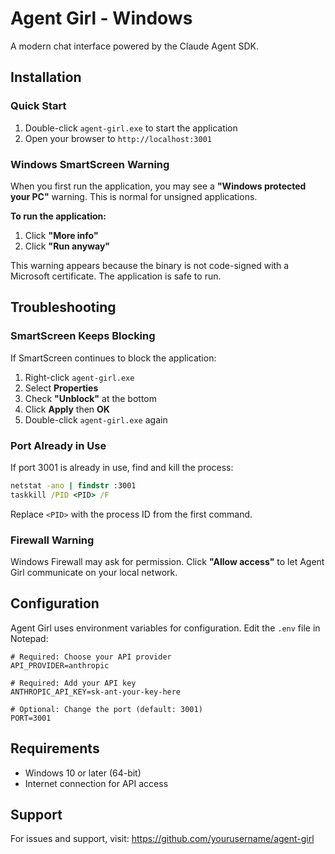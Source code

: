 # Agent Girl - Windows

A modern chat interface powered by the Claude Agent SDK.

## Installation

### Quick Start

1. Double-click `agent-girl.exe` to start the application
2. Open your browser to `http://localhost:3001`

### Windows SmartScreen Warning

When you first run the application, you may see a **"Windows protected your PC"** warning. This is normal for unsigned applications.

**To run the application:**

1. Click **"More info"**
2. Click **"Run anyway"**

This warning appears because the binary is not code-signed with a Microsoft certificate. The application is safe to run.

## Troubleshooting

### SmartScreen Keeps Blocking

If SmartScreen continues to block the application:

1. Right-click `agent-girl.exe`
2. Select **Properties**
3. Check **"Unblock"** at the bottom
4. Click **Apply** then **OK**
5. Double-click `agent-girl.exe` again

### Port Already in Use

If port 3001 is already in use, find and kill the process:

```cmd
netstat -ano | findstr :3001
taskkill /PID <PID> /F
```

Replace `<PID>` with the process ID from the first command.

### Firewall Warning

Windows Firewall may ask for permission. Click **"Allow access"** to let Agent Girl communicate on your local network.

## Configuration

Agent Girl uses environment variables for configuration. Edit the `.env` file in Notepad:

```env
# Required: Choose your API provider
API_PROVIDER=anthropic

# Required: Add your API key
ANTHROPIC_API_KEY=sk-ant-your-key-here

# Optional: Change the port (default: 3001)
PORT=3001
```

## Requirements

- Windows 10 or later (64-bit)
- Internet connection for API access

## Support

For issues and support, visit: https://github.com/yourusername/agent-girl
